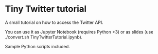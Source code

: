 # Tiny Twitter tutorial

A small tutorial on how to access the Twitter API.

You can use it as Jupyter Notebook (requires Python >3)
or as slides (use ./convert.sh TinyTwitterTutorial.ipynb).

Sample Python scripts included.
